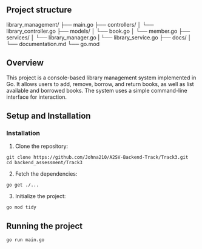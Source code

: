 ## Project structure

library_management/
├── main.go
├── controllers/
│ └── library_controller.go
├── models/
│ └── book.go
│ └── member.go
├── services/
│ └── library_manager.go
| └── library_service.go
├── docs/
│ └── documentation.md
└── go.mod

## Overview

This project is a console-based library management system implemented in Go. It allows users to add, remove, borrow, and return books, as well as list available and borrowed books. The system uses a simple command-line interface for interaction.

## Setup and Installation

### Installation

1. Clone the repository:

```
git clone https://github.com/Johna210/A2SV-Backend-Track/Track3.git
cd backend_assessment/Track3

```

2. Fetch the dependencies:

```
go get ./...

```

3. Initialize the project:

```
go mod tidy

```

## Running the project

```
go run main.go

```

